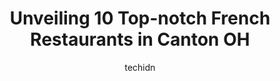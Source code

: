 ---
layout: ampstory
image: https://i0.wp.com/www.depkes.org/wp-content/uploads/2023/06/french-restaurants-0-in-canton-oh-1685857757.jpeg?resize=640,853
author: techidn
featured: false
description: Discover the impressive array of French Restaurants options in Canton OH, where you can find 10 of the largest French Restaurants establishments in the area. From renowned classics to hidden
title: Unveiling 10 Top-notch French Restaurants in Canton OH
cover:
   title: Unveiling 10 Top-notch French Restaurants in Canton OH
   subtitle: Rickpate
   background: https://www.depkes.org/wp-content/uploads/2023/06/french-restaurants-0-in-canton-oh-1685857757.jpeg

pages: 
 - layout: thirds
   top: <h1>#1 Table Six Kitchen + Bar</h1>
   bottom: "<p>Table6 is a popular restaurant on Friday of course. We waited 15 minutes before being seated. There wasnt any seating for the wait but good thing I have good knees. I </p>"
   background: https://www.depkes.org/wp-content/uploads/2023/06/french-restaurants-1-in-canton-oh-1685857757.jpeg
   backgroundblur: true
 - layout: thirds
   top: <h1>#2 The Bistro at Gervasi Vineyard</h1>
   bottom: "<p>I went here for my birthday and the food and wine was delicious. I sampled a few of the sweet wines and got a bottle of the Brigante.I enjoyed walking around the property</p>"
   background: https://www.depkes.org/wp-content/uploads/2023/06/french-restaurants-2-in-canton-oh-1685857758.jpeg
   cta:
      link: https://www.depkes.org/blog/unveiling-10-top-notch-french-restaurants-in-canton-oh/
      text: Unveiling 10 Top-notch French Restaurants in Canton OH
 - layout: thirds
   top: <h1>#3 Basil Asian Bistro</h1>
   bottom: "<p>585 Market Ave N, Canton, OH 44702, United States</p>"
   background: https://www.depkes.org/wp-content/uploads/2023/06/french-restaurants-3-in-canton-oh-1685857759.jpeg
   cta:
      link: https://www.depkes.org/blog/unveiling-10-top-notch-french-restaurants-in-canton-oh/
      text: Unveiling 10 Top-notch French Restaurants in Canton OH
 - layout: thirds
   top: <h1>#4 Gervasi Vineyard</h1>
   bottom: "<p>1700 55th St NE, Canton, OH 44721, United States</p>"
   background: https://images.unsplash.com/photo-1546497974-b213c9efb599?ixlib=rb-4.0.3&ixid=MnwxMjA3fDB8MHxwaG90by1wYWdlfHx8fGVufDB8fHx8&auto=format&fit=crop&w=640&h=853&q=80
   cta:
      link: https://www.depkes.org/blog/unveiling-10-top-notch-french-restaurants-in-canton-oh/
      text: Unveiling 10 Top-notch French Restaurants in Canton OH
 - layout: thirds
   top: <h1>#5 Lucias</h1>
   bottom: "<p>4769 Belpar St NW, Canton, OH 44718, United States</p>"
   background: https://images.unsplash.com/photo-1541356665065-22676f35dd40?ixlib=rb-4.0.3&ixid=MnwxMjA3fDB8MHxwaG90by1wYWdlfHx8fGVufDB8fHx8&auto=format&fit=crop&w=640&h=853&q=80
   cta:
      link: https://www.depkes.org/blog/unveiling-10-top-notch-french-restaurants-in-canton-oh/
      text: Unveiling 10 Top-notch French Restaurants in Canton OH
 - layout: thirds
   top: <h1>#6 The Desert Inn</h1>
   bottom: "<p>204 12th St NW, Canton, OH 44703, United States</p>"
   background: https://images.unsplash.com/photo-1510906594845-bc082582c8cc?ixlib=rb-4.0.3&ixid=MnwxMjA3fDB8MHxwaG90by1wYWdlfHx8fGVufDB8fHx8&auto=format&fit=crop&w=640&h=853&q=80
   cta:
      link: https://www.depkes.org/blog/unveiling-10-top-notch-french-restaurants-in-canton-oh/
      text: Unveiling 10 Top-notch French Restaurants in Canton OH
 - layout: thirds
   top: <h1>#7 Bakers Cafe</h1>
   bottom: "<p>1927 Stark Ave SW, Canton, OH 44706, United States</p>"
   background: https://images.unsplash.com/photo-1522441815192-d9f04eb0615c?ixlib=rb-4.0.3&ixid=MnwxMjA3fDB8MHxwaG90by1wYWdlfHx8fGVufDB8fHx8&auto=format&fit=crop&w=640&h=853&q=80
   cta:
      link: https://www.depkes.org/blog/unveiling-10-top-notch-french-restaurants-in-canton-oh/
      text: Unveiling 10 Top-notch French Restaurants in Canton OH
 - layout: thirds
   middle: Continue reading...
   background: https://images.unsplash.com/photo-1515405295579-ba7b45403062?ixlib=rb-4.0.3&ixid=MnwxMjA3fDB8MHxwaG90by1wYWdlfHx8fGVufDB8fHx8&auto=format&fit=crop&w=640&h=853&q=80
   cta:
      link: https://www.depkes.org/blog/unveiling-10-top-notch-french-restaurants-in-canton-oh/
      text: Unveiling 10 Top-notch French Restaurants in Canton OH
      
---